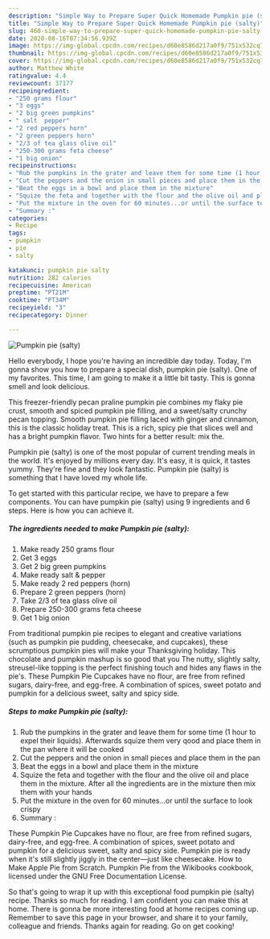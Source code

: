 ```yaml
---
description: "Simple Way to Prepare Super Quick Homemade Pumpkin pie (salty)"
title: "Simple Way to Prepare Super Quick Homemade Pumpkin pie (salty)"
slug: 460-simple-way-to-prepare-super-quick-homemade-pumpkin-pie-salty
date: 2020-08-16T07:34:56.939Z
image: https://img-global.cpcdn.com/recipes/d60e8586d217a0f9/751x532cq70/pumpkin-pie-salty-recipe-main-photo.jpg
thumbnail: https://img-global.cpcdn.com/recipes/d60e8586d217a0f9/751x532cq70/pumpkin-pie-salty-recipe-main-photo.jpg
cover: https://img-global.cpcdn.com/recipes/d60e8586d217a0f9/751x532cq70/pumpkin-pie-salty-recipe-main-photo.jpg
author: Matthew White
ratingvalue: 4.4
reviewcount: 37177
recipeingredient:
- "250 grams flour"
- "3 eggs"
- "2 big green pumpkins"
- " salt  pepper"
- "2 red peppers horn"
- "2 green peppers horn"
- "2/3 of tea glass olive oil"
- "250-300 grams feta cheese"
- "1 big onion"
recipeinstructions:
- "Rub the pumpkins in the grater and leave them for some time (1 hour to expel their liquids). Afterwards squize them very qood and place them in the pan where it will be cooked"
- "Cut the peppers and the onion in small pieces and place them in the pan"
- "Beat the eggs in a bowl and place them in the mixture"
- "Squize the feta and together with the flour and the olive oil and place them in the mixture. After all the ingredients are in the mixture then mix them with your hands"
- "Put the mixture in the oven for 60 minutes...or until the surface to look crispy"
- "Summary :"
categories:
- Recipe
tags:
- pumpkin
- pie
- salty

katakunci: pumpkin pie salty 
nutrition: 282 calories
recipecuisine: American
preptime: "PT21M"
cooktime: "PT34M"
recipeyield: "3"
recipecategory: Dinner

---
```



![Pumpkin pie (salty)](https://img-global.cpcdn.com/recipes/d60e8586d217a0f9/751x532cq70/pumpkin-pie-salty-recipe-main-photo.jpg)

Hello everybody, I hope you're having an incredible day today. Today, I'm gonna show you how to prepare a special dish, pumpkin pie (salty). One of my favorites. This time, I am going to make it a little bit tasty. This is gonna smell and look delicious.

This freezer-friendly pecan praline pumpkin pie combines my flaky pie crust, smooth and spiced pumpkin pie filling, and a sweet/salty crunchy pecan topping. Smooth pumpkin pie filling laced with ginger and cinnamon, this is the classic holiday treat. This is a rich, spicy pie that slices well and has a bright pumpkin flavor. Two hints for a better result: mix the.

Pumpkin pie (salty) is one of the most popular of current trending meals in the world. It's enjoyed by millions every day. It's easy, it is quick, it tastes yummy. They're fine and they look fantastic. Pumpkin pie (salty) is something that I have loved my whole life.


To get started with this particular recipe, we have to prepare a few components. You can have pumpkin pie (salty) using 9 ingredients and 6 steps. Here is how you can achieve it.

<!--inarticleads1-->

##### The ingredients needed to make Pumpkin pie (salty):

1. Make ready 250 grams flour
1. Get 3 eggs
1. Get 2 big green pumpkins
1. Make ready  salt &amp; pepper
1. Make ready 2 red peppers (horn)
1. Prepare 2 green peppers (horn)
1. Take 2/3 of tea glass olive oil
1. Prepare 250-300 grams feta cheese
1. Get 1 big onion


From traditional pumpkin pie recipes to elegant and creative variations (such as pumpkin pie pudding, cheesecake, and cupcakes), these scrumptious pumpkin pies will make your Thanksgiving holiday. This chocolate and pumpkin mashup is so good that you The nutty, slightly salty, streusel-like topping is the perfect finishing touch and hides any flaws in the pie&#39;s. These Pumpkin Pie Cupcakes have no flour, are free from refined sugars, dairy-free, and egg-free. A combination of spices, sweet potato and pumpkin for a delicious sweet, salty and spicy side. 

<!--inarticleads2-->

##### Steps to make Pumpkin pie (salty):

1. Rub the pumpkins in the grater and leave them for some time (1 hour to expel their liquids). Afterwards squize them very qood and place them in the pan where it will be cooked
1. Cut the peppers and the onion in small pieces and place them in the pan
1. Beat the eggs in a bowl and place them in the mixture
1. Squize the feta and together with the flour and the olive oil and place them in the mixture. After all the ingredients are in the mixture then mix them with your hands
1. Put the mixture in the oven for 60 minutes...or until the surface to look crispy
1. Summary :


These Pumpkin Pie Cupcakes have no flour, are free from refined sugars, dairy-free, and egg-free. A combination of spices, sweet potato and pumpkin for a delicious sweet, salty and spicy side. Pumpkin pie is ready when it&#39;s still slightly jiggly in the center—just like cheesecake. How to Make Apple Pie from Scratch. Pumpkin Pie from the Wikibooks cookbook, licensed under the GNU Free Documentation License. 

So that's going to wrap it up with this exceptional food pumpkin pie (salty) recipe. Thanks so much for reading. I am confident you can make this at home. There is gonna be more interesting food at home recipes coming up. Remember to save this page in your browser, and share it to your family, colleague and friends. Thanks again for reading. Go on get cooking!
